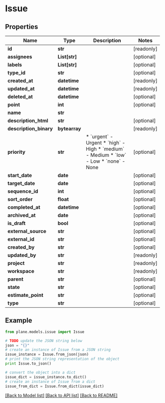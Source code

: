 # Issue


## Properties
Name | Type | Description | Notes
------------ | ------------- | ------------- | -------------
**id** | **str** |  | [readonly] 
**assignees** | **List[str]** |  | [optional] 
**labels** | **List[str]** |  | [optional] 
**type_id** | **str** |  | [optional] 
**created_at** | **datetime** |  | [readonly] 
**updated_at** | **datetime** |  | [readonly] 
**deleted_at** | **datetime** |  | [optional] 
**point** | **int** |  | [optional] 
**name** | **str** |  | 
**description_html** | **str** |  | [optional] 
**description_binary** | **bytearray** |  | [readonly] 
**priority** | **str** | * &#x60;urgent&#x60; - Urgent * &#x60;high&#x60; - High * &#x60;medium&#x60; - Medium * &#x60;low&#x60; - Low * &#x60;none&#x60; - None | [optional] 
**start_date** | **date** |  | [optional] 
**target_date** | **date** |  | [optional] 
**sequence_id** | **int** |  | [optional] 
**sort_order** | **float** |  | [optional] 
**completed_at** | **datetime** |  | [optional] 
**archived_at** | **date** |  | [optional] 
**is_draft** | **bool** |  | [optional] 
**external_source** | **str** |  | [optional] 
**external_id** | **str** |  | [optional] 
**created_by** | **str** |  | [optional] 
**updated_by** | **str** |  | [readonly] 
**project** | **str** |  | [readonly] 
**workspace** | **str** |  | [readonly] 
**parent** | **str** |  | [optional] 
**state** | **str** |  | [optional] 
**estimate_point** | **str** |  | [optional] 
**type** | **str** |  | [optional] 

## Example

```python
from plane.models.issue import Issue

# TODO update the JSON string below
json = "{}"
# create an instance of Issue from a JSON string
issue_instance = Issue.from_json(json)
# print the JSON string representation of the object
print Issue.to_json()

# convert the object into a dict
issue_dict = issue_instance.to_dict()
# create an instance of Issue from a dict
issue_from_dict = Issue.from_dict(issue_dict)
```
[[Back to Model list]](../README.md#documentation-for-models) [[Back to API list]](../README.md#documentation-for-api-endpoints) [[Back to README]](../README.md)


